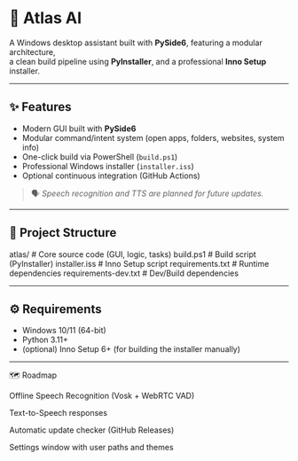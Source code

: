 # 🧭 Atlas AI

A Windows desktop assistant built with **PySide6**, featuring a modular architecture,  
a clean build pipeline using **PyInstaller**, and a professional **Inno Setup** installer.

---

## ✨ Features
- Modern GUI built with **PySide6**
- Modular command/intent system (open apps, folders, websites, system info)
- One-click build via PowerShell (`build.ps1`)
- Professional Windows installer (`installer.iss`)
- Optional continuous integration (GitHub Actions)

> 🗣️ *Speech recognition and TTS are planned for future updates.*

---

## 🧱 Project Structure

atlas/ # Core source code (GUI, logic, tasks)
build.ps1 # Build script (PyInstaller)
installer.iss # Inno Setup script
requirements.txt # Runtime dependencies
requirements-dev.txt # Dev/Build dependencies

---

## ⚙️ Requirements
- Windows 10/11 (64-bit)
- Python 3.11+
- (optional) Inno Setup 6+ (for building the installer manually)

---

🗺️ Roadmap

Offline Speech Recognition (Vosk + WebRTC VAD)

Text-to-Speech responses

Automatic update checker (GitHub Releases)

Settings window with user paths and themes